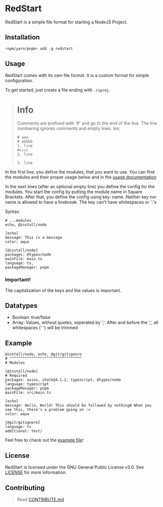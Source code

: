 # RedStart

RedStart is a simple file format for starting a NodeJS Project.

## Installation

```bash
<npm/yarn/pnpm> add -g redstart
```

## Usage

RedStart comes with its own file format. It is a custom format for simple configuration.

To get started, just create a file ending with `.rsproj`.

> # Info
> Comments are prefixed with '#' and go to the end of the line. The line numbering ignores comments and empty lines. Iex:
> ```
> # aaa
> # abbbb
> 1. line
> #cccc
> 2. line
> 
> 3. line
> ```

In the first line, you define the modules, that you want to use. You can find the modules and their proper usage below and in the [usage documentation](./usage/index.md)

In the next lines (after an optional empty line) you define the config for the modules.
You start the config by putting the module name in Square Brackets. After that, you define the config using key: name. Neither key nor name is allowed to have a linebreak. The key can't have whitespaces or ':'s

Syntax:

```
# ...modules
echo, @install/node

[echo]
message: This is a message
color: aqua

[@install/node]
packages: @types/node
mainFile: main.ts
language: ts,
packageManager: pnpm
```

### Important!

The capitalization of the keys and the values is important.

## Datatypes

- Boolean: true/false
- Array: Values, without quotes, seperated by ','. After and before the ',', all whitespaces (' ') will be trimmed


## Example

```rsproj
@install/node, echo, @git/gitignore
# ^^^^^^^^^^^^^^^^^^^^^^^^^^^^^^^^^
# Modules

[@install/node]
# Required
packages: axios, chalk@4.1.2, typescript, @types/node
language: typescript
packageManager: pnpm
mainFile: src/main.ts

[echo]
message: Hello, World! This should be followed by nothing# When you see this, there's a problem going on :<
color: aqua

[@git/gitignore]
language: ts
additional: test/
```

Feel free to check out the [example file](examples/build.rsproj)!

## License

RedStart is licensed under the GNU General Public License v3.0. See [LICENSE](LICENSE) for more information.

## Contributing

> Read [CONTRIBUTE.md](./CONTRIBUTE.md)